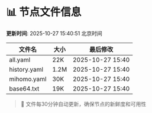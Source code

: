 # 📊 节点文件信息

**更新时间**: 2025-10-27 15:40:51 北京时间

| 文件名 | 大小 | 最后修改 |
|--------|------|----------|
| all.yaml | 22K | 2025-10-27 15:40 |
| history.yaml | 1.2M | 2025-10-27 15:40 |
| mihomo.yaml | 30K | 2025-10-27 15:40 |
| base64.txt | 19K | 2025-10-27 15:40 |

> 🔄 文件每30分钟自动更新，确保节点的新鲜度和可用性
